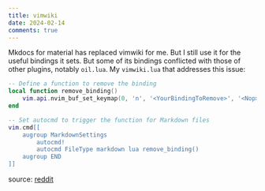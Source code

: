 ```yaml
---
title: vimwiki
date: 2024-02-14
comments: true
---
```


Mkdocs for material has replaced vimwiki for me. But I still use it for the useful bindings it sets. But
some of its bindings conflicted with those of other plugins, notably `oil.lua`. My `vimwiki.lua` that addresses
this issue:

```lua
-- Define a function to remove the binding
local function remove_binding()
    vim.api.nvim_buf_set_keymap(0, 'n', '<YourBindingToRemove>', '<Nop>', {noremap = true, silent = true})
end

-- Set autocmd to trigger the function for Markdown files
vim.cmd[[
    augroup MarkdownSettings
        autocmd!
        autocmd FileType markdown lua remove_binding()
    augroup END
]]
```

source: [reddit](https://www.reddit.com/r/neovim/comments/14m9vjo/how_could_i_disable_keybinds_with_vimwiki/)
